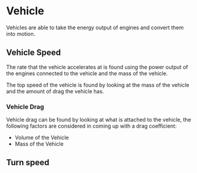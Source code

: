 # Vehicle

Vehicles are able to take the energy output of engines and convert them into motion.

## Vehicle Speed

The rate that the vehicle accelerates at is found using the power output of the engines connected to the vehicle and the mass of the vehicle.

The top speed of the vehicle is found by looking at the mass of the vehicle and the amount of drag the vehicle has.

### Vehicle Drag

Vehicle drag can be found by looking at what is attached to the vehicle, the following factors are considered in coming up with a drag coefficient:
- Volume of the Vehicle
- Mass of the Vehicle

## Turn speed

